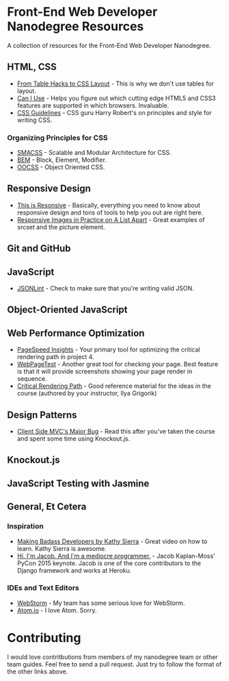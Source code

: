 # Front-End Web Developer Nanodegree Resources
A collection of resources for the Front-End Web Developer Nanodegree.

## HTML, CSS

* [From Table Hacks to CSS Layout](http://alistapart.com/article/journey) - This is why we don't use tables for layout.
* [Can I Use](http://caniuse.com/) - Helps you figure out which cutting edge HTML5 and CSS3 features are supported in which browsers. Invaluable.
* [CSS Guidelines](http://cssguidelin.es/) - CSS guru Harry Robert's on principles and style for writing CSS.

### Organizing Principles for CSS

* [SMACSS](https://smacss.com/) - Scalable and Modular Architecture for CSS.
* [BEM](https://en.bem.info/) - Block, Element, Modifier.
* [OOCSS](http://oocss.org/) - Object Oriented CSS.

## Responsive Design

* [This is Resonsive](https://bradfrost.github.io/this-is-responsive/index.html) - Basically, everything you need to know about responsive design and tons of tools to help you out are right here.
* [Responsive Images in Practice on A List Apart](http://alistapart.com/article/responsive-images-in-practice) - Great examples of srcset and the picture element.

## Git and GitHub

## JavaScript

* [JSONLint](http://jsonlint.com/) - Check to make sure that you're writing valid JSON.

## Object-Oriented JavaScript

## Web Performance Optimization

* [PageSpeed Insights](https://developers.google.com/speed/pagespeed/insights/) - Your primary tool for optimizing the critical rendering path in project 4.
* [WebPageTest](http://www.webpagetest.org/) - Another great tool for checking your page. Best feature is that it will provide screenshots showing your page render in sequence.
* [Critical Rendering Path](https://developers.google.com/web/fundamentals/performance/critical-rendering-path/?hl=en) - Good reference material for the ideas in the course (authored by your instructor, Ilya Grigorik)

## Design Patterns

* [Client Side MVC's Major Bug](http://timkadlec.com/2015/02/client-side-templatings-major-bug/) - Read this after you've taken the course and spent some time using Knockout.js.

## Knockout.js

## JavaScript Testing with Jasmine

## General, Et Cetera

### Inspiration

* [Making Badass Developers by Kathy Sierra](https://www.youtube.com/watch?v=FKTxC9pl-WM) - Great video on how to learn. Kathy Sierra is awesome.
* [Hi. I'm Jacob. And I'm a mediocre programmer.](https://www.youtube.com/watch?v=hIJdFxYlEKE) - Jacob Kaplan-Moss' PyCon 2015 keynote. Jacob is one of the core contributors to the Django framework and works at Heroku.

### IDEs and Text Editors

* [WebStorm](https://www.jetbrains.com/webstorm/) - My team has some serious love for WebStorm.
* [Atom.io](https://atom.io/) - I love Atom. Sorry.

# Contributing

I would love contritbutions from members of my nanodegree team or other team guides. Feel free to send a pull request. Just try to follow the format of the other links above.
